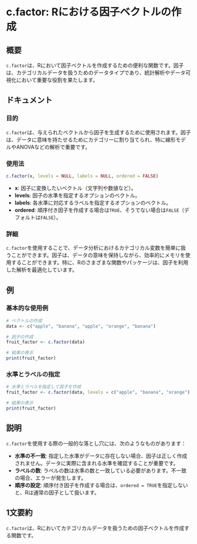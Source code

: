 <!--
Meta Description: # c.factor: Rにおける因子ベクトルの作成 ## 概要 `c.factor`は、Rにおいて因子ベクトルを作成するための便利な関数です。因子は、カテゴリカルデータを扱うためのデータタイプであり、統計解析やデータ可視化において重要な役割を果たします。 ## ドキュメント ### 目的 `c.f...
Meta Keywords: factor, fruit_factor, 因子は, levels, labels
-->

# c.factor: Rにおける因子ベクトルの作成

## 概要
`c.factor`は、Rにおいて因子ベクトルを作成するための便利な関数です。因子は、カテゴリカルデータを扱うためのデータタイプであり、統計解析やデータ可視化において重要な役割を果たします。

## ドキュメント
### 目的
`c.factor`は、与えられたベクトルから因子を生成するために使用されます。因子は、データに意味を持たせるためにカテゴリーに割り当てられ、特に線形モデルやANOVAなどの解析で重要です。

### 使用法
```R
c.factor(x, levels = NULL, labels = NULL, ordered = FALSE)
```

- **x**: 因子に変換したいベクトル（文字列や数値など）。
- **levels**: 因子の水準を指定するオプションのベクトル。
- **labels**: 各水準に対応するラベルを指定するオプションのベクトル。
- **ordered**: 順序付き因子を作成する場合は`TRUE`、そうでない場合は`FALSE`（デフォルトは`FALSE`）。

### 詳細
`c.factor`を使用することで、データ分析におけるカテゴリカル変数を簡単に扱うことができます。因子は、データの意味を保持しながら、効率的にメモリを使用することができます。特に、Rのさまざまな関数やパッケージは、因子を利用した解析を最適化しています。

## 例
### 基本的な使用例
```R
# ベクトルの作成
data <- c("apple", "banana", "apple", "orange", "banana")

# 因子の作成
fruit_factor <- c.factor(data)

# 結果の表示
print(fruit_factor)
```

### 水準とラベルの指定
```R
# 水準とラベルを指定して因子を作成
fruit_factor <- c.factor(data, levels = c("apple", "banana", "orange"), labels = c("リンゴ", "バナナ", "オレンジ"))

# 結果の表示
print(fruit_factor)
```

## 説明
`c.factor`を使用する際の一般的な落とし穴には、次のようなものがあります：
- **水準の不一致**: 指定した水準がデータに存在しない場合、因子は正しく作成されません。データに実際に含まれる水準を確認することが重要です。
- **ラベルの数**: ラベルの数は水準の数と一致している必要があります。不一致の場合、エラーが発生します。
- **順序の設定**: 順序付き因子を作成する場合は、`ordered = TRUE`を指定しないと、Rは通常の因子として扱います。

## 1文要約
`c.factor`は、Rにおいてカテゴリカルデータを扱うための因子ベクトルを作成する関数です。